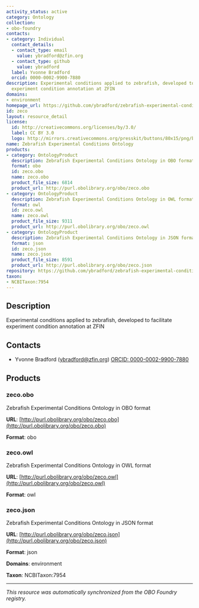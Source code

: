 ```yaml
---
activity_status: active
category: Ontology
collection:
- obo-foundry
contacts:
- category: Individual
  contact_details:
  - contact_type: email
    value: ybradford@zfin.org
  - contact_type: github
    value: ybradford
  label: Yvonne Bradford
  orcid: 0000-0002-9900-7880
description: Experimental conditions applied to zebrafish, developed to facilitate
  experiment condition annotation at ZFIN
domains:
- environment
homepage_url: https://github.com/ybradford/zebrafish-experimental-conditions-ontology
id: zeco
layout: resource_detail
license:
  id: http://creativecommons.org/licenses/by/3.0/
  label: CC BY 3.0
  logo: http://mirrors.creativecommons.org/presskit/buttons/80x15/png/by.png
name: Zebrafish Experimental Conditions Ontology
products:
- category: OntologyProduct
  description: Zebrafish Experimental Conditions Ontology in OBO format
  format: obo
  id: zeco.obo
  name: zeco.obo
  product_file_size: 6814
  product_url: http://purl.obolibrary.org/obo/zeco.obo
- category: OntologyProduct
  description: Zebrafish Experimental Conditions Ontology in OWL format
  format: owl
  id: zeco.owl
  name: zeco.owl
  product_file_size: 9311
  product_url: http://purl.obolibrary.org/obo/zeco.owl
- category: OntologyProduct
  description: Zebrafish Experimental Conditions Ontology in JSON format
  format: json
  id: zeco.json
  name: zeco.json
  product_file_size: 8591
  product_url: http://purl.obolibrary.org/obo/zeco.json
repository: https://github.com/ybradford/zebrafish-experimental-conditions-ontology
taxon:
- NCBITaxon:7954
---
```

## Description

Experimental conditions applied to zebrafish, developed to facilitate experiment condition annotation at ZFIN

## Contacts

- Yvonne Bradford (ybradford@zfin.org) [ORCID: 0000-0002-9900-7880](https://orcid.org/0000-0002-9900-7880)

## Products

### zeco.obo

Zebrafish Experimental Conditions Ontology in OBO format

**URL**: [http://purl.obolibrary.org/obo/zeco.obo](http://purl.obolibrary.org/obo/zeco.obo)

**Format**: obo

### zeco.owl

Zebrafish Experimental Conditions Ontology in OWL format

**URL**: [http://purl.obolibrary.org/obo/zeco.owl](http://purl.obolibrary.org/obo/zeco.owl)

**Format**: owl

### zeco.json

Zebrafish Experimental Conditions Ontology in JSON format

**URL**: [http://purl.obolibrary.org/obo/zeco.json](http://purl.obolibrary.org/obo/zeco.json)

**Format**: json

**Domains**: environment

**Taxon**: NCBITaxon:7954

---

*This resource was automatically synchronized from the OBO Foundry registry.*